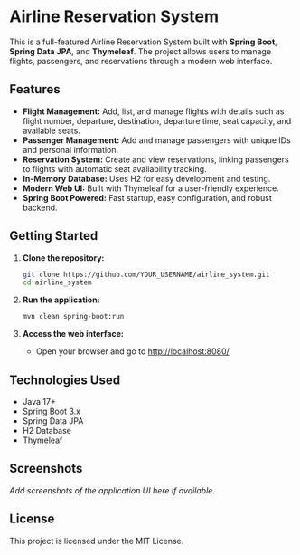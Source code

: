 # Airline Reservation System

This is a full-featured Airline Reservation System built with **Spring Boot**, **Spring Data JPA**, and **Thymeleaf**. The project allows users to manage flights, passengers, and reservations through a modern web interface.

## Features

- **Flight Management:** Add, list, and manage flights with details such as flight number, departure, destination, departure time, seat capacity, and available seats.
- **Passenger Management:** Add and manage passengers with unique IDs and personal information.
- **Reservation System:** Create and view reservations, linking passengers to flights with automatic seat availability tracking.
- **In-Memory Database:** Uses H2 for easy development and testing.
- **Modern Web UI:** Built with Thymeleaf for a user-friendly experience.
- **Spring Boot Powered:** Fast startup, easy configuration, and robust backend.

## Getting Started

1. **Clone the repository:**
   ```sh
   git clone https://github.com/YOUR_USERNAME/airline_system.git
   cd airline_system
   ```

2. **Run the application:**
   ```sh
   mvn clean spring-boot:run
   ```

3. **Access the web interface:**
   - Open your browser and go to [http://localhost:8080/](http://localhost:8080/)

## Technologies Used

- Java 17+
- Spring Boot 3.x
- Spring Data JPA
- H2 Database
- Thymeleaf

## Screenshots

_Add screenshots of the application UI here if available._

## License

This project is licensed under the MIT License.
